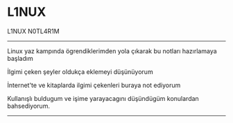 # L1NUX
L1NUX N0TL4R1M

----------------------------------------------------------------------------------------------------------
Linux yaz kampında ögrendiklerimden yola çıkarak bu notları hazırlamaya başladım

İlgimi çeken şeyler oldukça eklemeyi düşünüyorum

İnternet'te ve kitaplarda ilgimi çekenleri buraya not ediyorum

Kullanışlı buldugum ve işime yarayacagını düşündügüm konulardan bahsediyorum.

----------------------------------------------------------------------------------------------------------
              
